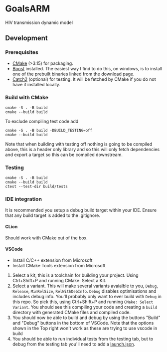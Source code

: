 # GoalsARM
HIV transmission dynamic model

## Development

### Prerequisites

* [CMake](https://cmake.org/) (>3.15) for packaging.
* [Boost](https://www.boost.org/users/download/) installed. The easiest way I find to do this, on windows, is to install one of the prebuilt binaries linked from the download page.
* [Catch2](https://github.com/catchorg/Catch2) (optional) for testing. It will be fetched by CMake if you do not have it installed locally.

### Build with CMake

```console
cmake -S . -B build
cmake --build build
```

To exclude compiling test code add
```console
cmake -S . -B build -DBUILD_TESTING=off
cmake --build build
```

Note that when building with testing off nothing is going to be compiled above, this is a header only library and so this will only fetch dependencies and export a target so this can be compiled downstream.

### Testing

```console
cmake -S . -B build
cmake --build build
ctest --test-dir build/tests
```

### IDE integration

It is recommended you setup a debug build target within your IDE. Ensure that any build target is added to the .gitignore.

#### CLion

Should work with CMake out of the box.

#### VSCode

* Install C/C++ extension from Microsoft
* Install CMake Tools extension from Microsoft

1. Select a kit, this is a toolchain for building your project. Using Ctrl+Shift+P and running CMake: Select a Kit.
2. Select a variant. This will make several variants avaialble to you, `Debug`, `Release`, `MinRelSize`, `RelWithDebInfo`. `Debug` disables optimisations and includes debug info. You'll probably only want to ever build with `Debug` in this repo. So pick this, using Ctrl+Shift+P and running `CMake: Select Variant`. You should see this compiling your code and creating a `build` directory with generated CMake files and compiled code.
3. You should now be able to build and debug by using the buttons "Build" and "Debug" buttons in the bottom of VSCode. Note that the options shown in the Top right won't work as these are trying to use vscode in build
4. You should be able to run individual tests from the testing tab, but to debug from the testing tab you'll need to add a [launch.json](https://github.com/microsoft/vscode-cmake-tools/blob/main/docs/debug-launch.md#debug-using-a-launchjson-file).
